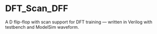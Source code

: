 # DFT_Scan_DFF
A D flip-flop with scan support for DFT training — written in Verilog with testbench and ModelSim waveform.
